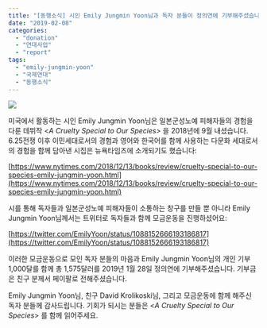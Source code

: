 ```yaml
---
title: "[동행소식] 시인 Emily Jungmin Yoon님과 독자 분들이 정의연에 기부해주셨습니다!"
date: "2019-02-08"
categories: 
  - "donation"
  - "연대사업"
  - "report"
tags: 
  - "emily-jungmin-yoon"
  - "국제연대"
  - "동행소식"
---
```


![](http://womenandwar.net/kr/wp-content/uploads/2019/02/16Fischer2-articleLarge.jpg)

미국에서 활동하는 시인 Emily Jungmin Yoon님은 일본군성노예 피해자들의 경험을 다룬 데뷔작 <_A Cruelty Special to Our Species>_ 을 2018년에 9월 내셨습니다. 6.25전쟁 이후 이민세대로서의 경험과 영어와 한국어를 함께 사용하는 다문화 세대로서의 경험을 함께 담아낸 시집은 뉴욕타임즈에 소개되기도 했습니다: 

[https://www.nytimes.com/2018/12/13/books/review/cruelty-special-to-our-species-emily-jungmin-yoon.html](https://www.nytimes.com/2018/12/13/books/review/cruelty-special-to-our-species-emily-jungmin-yoon.html)

시를 통해 독자들과 일본군성노예 피해자들이 소통하는 창구를 만들 뿐 아니라 Emily Jungmin Yoon님께서는 트위터로 독자들과 함께 모금운동을 진행하셨어요: 

[https://twitter.com/EmilyYoon/status/1088152666193186817](https://twitter.com/EmilyYoon/status/1088152666193186817)

이러한 모금운동으로 모인 독자 분들의 마음과 Emily Jungmin Yoon님의 개인 기부 1,000달를 함께 총 1,575달러를 2019년 1월 28일 정의연에 기부해주셨습니다. 기부금은 친구 분께서 페이팔로 전해주셨습니다.

Emily Jungmin Yoon님, 친구 David Krolikoski님, 그리고 모금운동에 함께 해주신 독자 분들께 감사드립니다. 기회가 되시는 분들은 <_A Cruelty Special to Our Species_\> 를 함께 읽어주세요.
